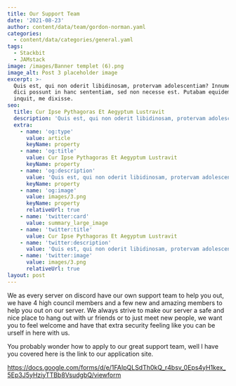 ```yaml
---
title: Our Support Team
date: '2021-08-23'
author: content/data/team/gordon-norman.yaml
categories:
  - content/data/categories/general.yaml
tags:
  - Stackbit
  - JAMstack
image: /images/Banner templet (6).png
image_alt: Post 3 placeholder image
excerpt: >-
  Quis est, qui non oderit libidinosam, protervam adolescentiam? Innumerabilia
  dici possunt in hanc sententiam, sed non necesse est. Putabam equidem satis,
  inquit, me dixisse.
seo:
  title: Cur Ipse Pythagoras Et Aegyptum Lustravit
  description: 'Quis est, qui non oderit libidinosam, protervam adolescentiam'
  extra:
    - name: 'og:type'
      value: article
      keyName: property
    - name: 'og:title'
      value: Cur Ipse Pythagoras Et Aegyptum Lustravit
      keyName: property
    - name: 'og:description'
      value: 'Quis est, qui non oderit libidinosam, protervam adolescentiam'
      keyName: property
    - name: 'og:image'
      value: images/3.png
      keyName: property
      relativeUrl: true
    - name: 'twitter:card'
      value: summary_large_image
    - name: 'twitter:title'
      value: Cur Ipse Pythagoras Et Aegyptum Lustravit
    - name: 'twitter:description'
      value: 'Quis est, qui non oderit libidinosam, protervam adolescentiam'
    - name: 'twitter:image'
      value: images/3.png
      relativeUrl: true
layout: post
---
```

We as every server on discord have our own support team to help you out, we have 4 high council members and a few new and amazing members to help you out on our server. We always strive to make our server a safe and nice place to hang out with ur friends or to just meet new people, we want you to feel welcome and have that extra security feeling like you can be urself in here with us. 

You probably wonder how to apply to our great support team, well I have you covered here is the link to our application site. 

<https://docs.google.com/forms/d/e/1FAIpQLSdTh0kQ_r4bsv_0Eps4yH1kex_5Ep3J5yHziyTTBb8VsudgbQ/viewform>


